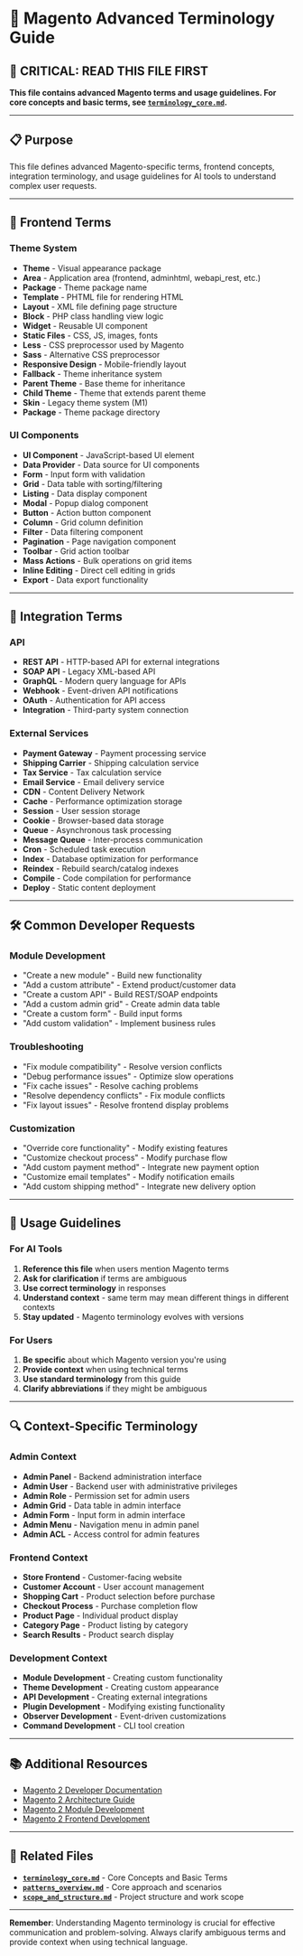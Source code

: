 # 🎨 Magento Advanced Terminology Guide

## 🚨 CRITICAL: READ THIS FILE FIRST
**This file contains advanced Magento terms and usage guidelines. For core concepts and basic terms, see [`terminology_core.md`](./terminology_core.md).**

---

## 📋 Purpose
This file defines advanced Magento-specific terms, frontend concepts, integration terminology, and usage guidelines for AI tools to understand complex user requests.

---

## 🎨 Frontend Terms

### Theme System
- **Theme** - Visual appearance package
- **Area** - Application area (frontend, adminhtml, webapi_rest, etc.)
- **Package** - Theme package name
- **Template** - PHTML file for rendering HTML
- **Layout** - XML file defining page structure
- **Block** - PHP class handling view logic
- **Widget** - Reusable UI component
- **Static Files** - CSS, JS, images, fonts
- **Less** - CSS preprocessor used by Magento
- **Sass** - Alternative CSS preprocessor
- **Responsive Design** - Mobile-friendly layout
- **Fallback** - Theme inheritance system
- **Parent Theme** - Base theme for inheritance
- **Child Theme** - Theme that extends parent theme
- **Skin** - Legacy theme system (M1)
- **Package** - Theme package directory

### UI Components
- **UI Component** - JavaScript-based UI element
- **Data Provider** - Data source for UI components
- **Form** - Input form with validation
- **Grid** - Data table with sorting/filtering
- **Listing** - Data display component
- **Modal** - Popup dialog component
- **Button** - Action button component
- **Column** - Grid column definition
- **Filter** - Data filtering component
- **Pagination** - Page navigation component
- **Toolbar** - Grid action toolbar
- **Mass Actions** - Bulk operations on grid items
- **Inline Editing** - Direct cell editing in grids
- **Export** - Data export functionality

---

## 🔌 Integration Terms

### API
- **REST API** - HTTP-based API for external integrations
- **SOAP API** - Legacy XML-based API
- **GraphQL** - Modern query language for APIs
- **Webhook** - Event-driven API notifications
- **OAuth** - Authentication for API access
- **Integration** - Third-party system connection

### External Services
- **Payment Gateway** - Payment processing service
- **Shipping Carrier** - Shipping calculation service
- **Tax Service** - Tax calculation service
- **Email Service** - Email delivery service
- **CDN** - Content Delivery Network
- **Cache** - Performance optimization storage
- **Session** - User session storage
- **Cookie** - Browser-based data storage
- **Queue** - Asynchronous task processing
- **Message Queue** - Inter-process communication
- **Cron** - Scheduled task execution
- **Index** - Database optimization for performance
- **Reindex** - Rebuild search/catalog indexes
- **Compile** - Code compilation for performance
- **Deploy** - Static content deployment

---

## 🛠️ Common Developer Requests

### Module Development
- "Create a new module" - Build new functionality
- "Add a custom attribute" - Extend product/customer data
- "Create a custom API" - Build REST/SOAP endpoints
- "Add a custom admin grid" - Create admin data table
- "Create a custom form" - Build input forms
- "Add custom validation" - Implement business rules

### Troubleshooting
- "Fix module compatibility" - Resolve version conflicts
- "Debug performance issues" - Optimize slow operations
- "Fix cache issues" - Resolve caching problems
- "Resolve dependency conflicts" - Fix module conflicts
- "Fix layout issues" - Resolve frontend display problems

### Customization
- "Override core functionality" - Modify existing features
- "Customize checkout process" - Modify purchase flow
- "Add custom payment method" - Integrate new payment option
- "Customize email templates" - Modify notification emails
- "Add custom shipping method" - Integrate new delivery option

---

## 🎯 Usage Guidelines

### For AI Tools
1. **Reference this file** when users mention Magento terms
2. **Ask for clarification** if terms are ambiguous
3. **Use correct terminology** in responses
4. **Understand context** - same term may mean different things in different contexts
5. **Stay updated** - Magento terminology evolves with versions

### For Users
1. **Be specific** about which Magento version you're using
2. **Provide context** when using technical terms
3. **Use standard terminology** from this guide
4. **Clarify abbreviations** if they might be ambiguous

---

## 🔍 Context-Specific Terminology

### Admin Context
- **Admin Panel** - Backend administration interface
- **Admin User** - Backend user with administrative privileges
- **Admin Role** - Permission set for admin users
- **Admin Grid** - Data table in admin interface
- **Admin Form** - Input form in admin interface
- **Admin Menu** - Navigation menu in admin panel
- **Admin ACL** - Access control for admin features

### Frontend Context
- **Store Frontend** - Customer-facing website
- **Customer Account** - User account management
- **Shopping Cart** - Product selection before purchase
- **Checkout Process** - Purchase completion flow
- **Product Page** - Individual product display
- **Category Page** - Product listing by category
- **Search Results** - Product search display

### Development Context
- **Module Development** - Creating custom functionality
- **Theme Development** - Creating custom appearance
- **API Development** - Creating external integrations
- **Plugin Development** - Modifying existing functionality
- **Observer Development** - Event-driven customizations
- **Command Development** - CLI tool creation

---

## 📚 Additional Resources

- [Magento 2 Developer Documentation](https://developer.adobe.com/commerce/docs/)
- [Magento 2 Architecture Guide](https://developer.adobe.com/commerce/php/architecture/)
- [Magento 2 Module Development](https://developer.adobe.com/commerce/php/module-development/)
- [Magento 2 Frontend Development](https://developer.adobe.com/commerce/frontend-core/guide/)

---

## 🔗 Related Files

- **[`terminology_core.md`](./terminology_core.md)** - Core Concepts and Basic Terms
- **[`patterns_overview.md`](./patterns_overview.md)** - Core approach and scenarios
- **[`scope_and_structure.md`](./scope_and_structure.md)** - Project structure and work scope

---

**Remember**: Understanding Magento terminology is crucial for effective communication and problem-solving. Always clarify ambiguous terms and provide context when using technical language. 